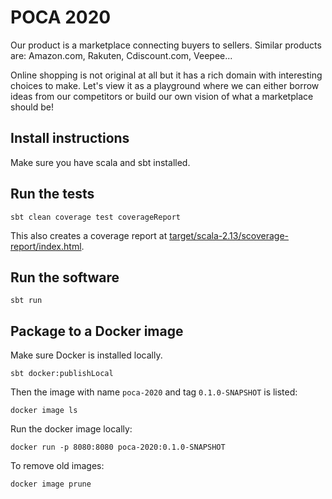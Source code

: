 # POCA 2020

Our product is a marketplace connecting buyers to sellers. Similar products are: Amazon.com, Rakuten, Cdiscount.com, Veepee...

Online shopping is not original at all but it has a rich domain with interesting choices to make. Let's view it as a playground where we can either borrow ideas from our competitors or build our own vision of what a marketplace should be!

## Install instructions

Make sure you have scala and sbt installed.

## Run the tests

```
sbt clean coverage test coverageReport
```

This also creates a coverage report at [target/scala-2.13/scoverage-report/index.html](target/scala-2.13/scoverage-report/index.html).


## Run the software

```
sbt run
```

## Package to a Docker image

Make sure Docker is installed locally.

```
sbt docker:publishLocal
```

Then the image with name `poca-2020` and tag `0.1.0-SNAPSHOT` is listed:

```
docker image ls
```

Run the docker image locally:

```
docker run -p 8080:8080 poca-2020:0.1.0-SNAPSHOT
```

To remove old images:

```
docker image prune
```
